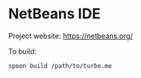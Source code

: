 # NetBeans IDE

Project website: https://netbeans.org/

To build: 

    spoon build /path/to/turbo.me